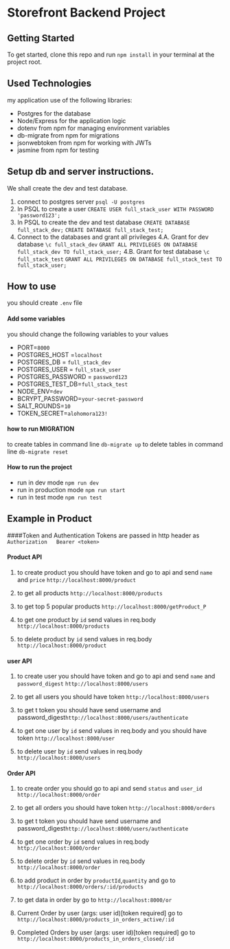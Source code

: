 # Storefront Backend Project

## Getting Started
 To get started, clone this repo and run `npm install` in your terminal at the project root.

## Used Technologies
my application use of the following libraries:
- Postgres for the database
- Node/Express for the application logic
- dotenv from npm for managing environment variables
- db-migrate from npm for migrations
- jsonwebtoken from npm for working with JWTs
- jasmine from npm for testing
## Setup db and server instructions.
We shall create the dev and test database.

1. connect to postgres server `psql -U postgres`
2. In PSQL to create a user `CREATE USER full_stack_user WITH PASSWORD 'password123';`
3. In PSQL to create the dev and test database
`CREATE DATABASE full_stack_dev;`
`CREATE DATABASE full_stack_test;`
4. Connect to the databases and grant all privileges
4.A. Grant for dev database
`\c full_stack_dev`
`GRANT ALL PRIVILEGES ON DATABASE full_stack_dev TO full_stack_user;`
4.B. Grant for test database
`\c full_stack_test`
`GRANT ALL PRIVILEGES ON DATABASE full_stack_test TO full_stack_user;`
## How to use
you should create `.env` file
#### Add some variables 
you should change the following variables to your values
- PORT=`8000`
- POSTGRES_HOST =`localhost`
- POSTGRES_DB = `full_stack_dev`
- POSTGRES_USER = `full_stack_user`
- POSTGRES_PASSWORD = `password123`
- POSTGRES_TEST_DB=`full_stack_test`
- NODE_ENV=`dev`
- BCRYPT_PASSWORD=`your-secret-password`
- SALT_ROUNDS=`10`
- TOKEN_SECRET=`alohomora123!`

#### how to run MIGRATION
to create tables in command line `db-migrate up` 
to delete tables in command line `db-migrate reset`
#### How to run the project 
- run in dev mode `npm run dev`
- run in production mode `npm run start`
- run in test mode `npm run test`

## Example in Product 
####Token and Authentication
Tokens are passed in http header as
`Authorization   Bearer <token>`
#### Product API
1. to create product you should have token and go to api and send `name` and `price`  `http://localhost:8000/product`  
2. to get all products `http://localhost:8000/products`

3. to get top 5 popular products `http://localhost:8000/getProduct_P`

4. to get one product by `id` send values in req.body `http://localhost:8000/products`

5. to delete product by `id` send values in req.body `http://localhost:8000/product`

#### user API
1. to create user you should have token and go to api and send `name` and `password_digest`  `http://localhost:8000/users`  
2. to get all users you should have token `http://localhost:8000/users`

3. to get t token you should have send username and password_digest`http://localhost:8000/users/authenticate`

4. to get one user by `id` send values in req.body and you should have token `http://localhost:8000/user`

5. to delete user by `id` send values in req.body `http://localhost:8000/users`

#### Order API

1.  to create order you should go to api and send `status` and `user_id`  `http://localhost:8000/order`  
2. to get all orders you should have token `http://localhost:8000/orders`

3. to get t token you should have send username and password_digest`http://localhost:8000/users/authenticate`

4. to get one order by `id` send values in req.body `http://localhost:8000/order`

5. to delete order by `id` send values in req.body `http://localhost:8000/order`

6. to add product in order by `productId`,`quantity` and go to `http://localhost:8000/orders/:id/products`

7. to get data in order by go to `http://localhost:8000/or`

8. Current Order by user (args: user id)[token required] go to `http://localhost:8000/products_in_orders_active/:id`

9. Completed Orders by user (args: user id)[token required]  go to `http://localhost:8000/products_in_orders_closed/:id`

